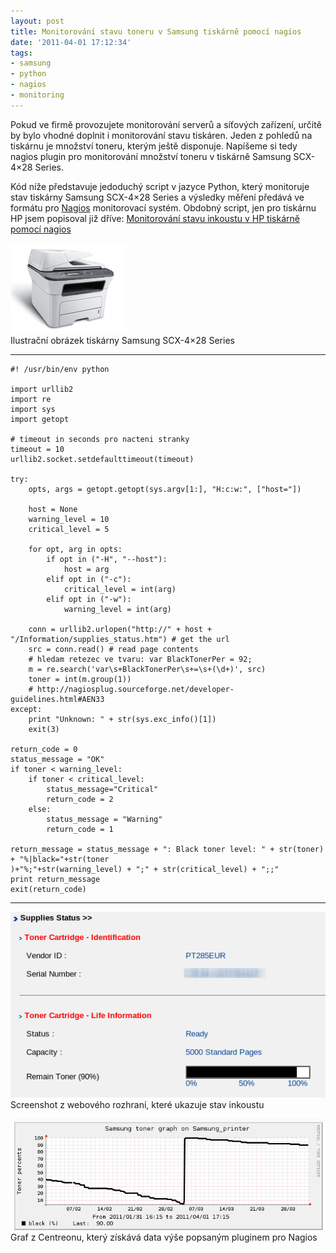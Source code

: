 ```yaml
---
layout: post
title: Monitorování stavu toneru v Samsung tiskárně pomocí nagios
date: '2011-04-01 17:12:34'
tags:
- samsung
- python
- nagios
- monitoring
---
```


Pokud ve firmě provozujete monitorování serverů a síťových
zařízení, určitě by bylo vhodné doplnit i monitorování stavu
tiskáren. Jeden z pohledů na tiskárnu je množství toneru, kterým
ještě disponuje. Napíšeme si tedy nagios plugin pro monitorování
množství toneru v tiskárně Samsung SCX-4×28 Series.


<p>Kód níže představuje jedoduchý script v jazyce Python, který
monitoruje stav tiskárny Samsung SCX-4×28 Series a výsledky měření
předává ve formátu pro <a href="http://www.nagios.org/">Nagios</a>
monitorovací systém. Obdobný script, jen pro tiskárnu HP jsem popisoval již
dříve: <a
href="/posts/monitorovani-stavu-inkoustu-v-hp-tiskarne-pomoci-nagios">Monitorování stavu inkoustu v HP tiskárně pomocí nagios</a></p>

<p><img src="/images/71.gif" alt="Samsung SCX-4×28 Series" />
<br />Ilustrační obrázek tiskárny Samsung SCX-4×28 Series</p>

<hr />

<pre class=".prettyprint"><code>#! /usr/bin/env python

import urllib2
import re
import sys
import getopt

# timeout in seconds pro nacteni stranky
timeout = 10
urllib2.socket.setdefaulttimeout(timeout)

try:
    opts, args = getopt.getopt(sys.argv[1:], "H:c:w:", ["host="])

    host = None
    warning_level = 10
    critical_level = 5

    for opt, arg in opts:
        if opt in ("-H", "--host"):
            host = arg
        elif opt in ("-c"):
            critical_level = int(arg)
        elif opt in ("-w"):
            warning_level = int(arg)

    conn = urllib2.urlopen("http://" + host + "/Information/supplies_status.htm") # get the url
    src = conn.read() # read page contents
    # hledam retezec ve tvaru: var BlackTonerPer = 92;
    m = re.search('var\s+BlackTonerPer\s+=\s+(\d+)', src)
    toner = int(m.group(1))
    # http://nagiosplug.sourceforge.net/developer-guidelines.html#AEN33
except:
    print "Unknown: " + str(sys.exc_info()[1])
    exit(3)

return_code = 0
status_message = "OK"
if toner < warning_level:
    if toner < critical_level:
        status_message="Critical"
        return_code = 2
    else:
        status_message = "Warning"
        return_code = 1

return_message = status_message + ": Black toner level: " + str(toner) + "%|black="+str(toner
)+"%;"+str(warning_level) + ";" + str(critical_level) + ";;"
print return_message
exit(return_code)</code></pre>

<hr />

<p><img
src="/images/72.png" alt="stav inkoustu" />
<br />Screenshot z webového rozhraní, které ukazuje stav inkoustu</p>

<p><img
src="/images/73.png" alt="centreon monitoring" />
<br />Graf z Centreonu, který získává data výše popsaným pluginem
pro Nagios</p>

